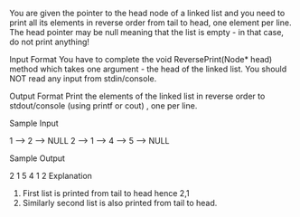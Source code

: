 You are given the pointer to the head node of a linked list and you need to print all its elements in reverse order from tail to head, one element per line. The head pointer may be null meaning that the list is empty - in that case, do not print anything!

Input Format 
You have to complete the void ReversePrint(Node* head) method which takes one argument - the head of the linked list. You should NOT read any input from stdin/console.

Output Format 
Print the elements of the linked list in reverse order to stdout/console (using printf or cout) , one per line.

Sample Input

1 --> 2 --> NULL 
2 --> 1 --> 4 --> 5 --> NULL

Sample Output

2
1
5
4
1
2
Explanation 
1. First list is printed from tail to head hence 2,1 
2. Similarly second list is also printed from tail to head.

